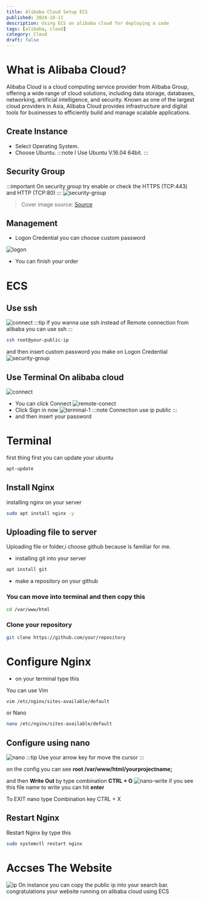 ```yaml
---
title: Alibaba Cloud Setup ECS
published: 2024-10-11
description: Using ECS on alibaba cloud for deploying a code
tags: [alibaba, cloud]
category: Cloud
draft: false
---
```



# What is Alibaba Cloud?
Alibaba Cloud is a cloud computing service provider from Alibaba Group, offering a wide range of cloud solutions, including data storage, databases, networking, artificial intelligence, and security. Known as one of the largest cloud providers in Asia, Alibaba Cloud provides infrastructure and digital tools for businesses to efficiently build and manage scalable applications.

## Create Instance
- Select Operating System.
- Choose Ubuntu.
:::note
I Use Ubuntu V.16.04 64bit.
:::

## Security Group
:::important
On security group try enable or check the HTTPS (TCP:443) and HTTP (TCP:80)
:::
![security-group](/public/alibaba-security.png)
> Cover image source: [Source](https://ibb.co.com/rZdVccq)
## Management
- Logon Credential you can choose custom password 

![logon](/src/content/posts/alibaba-image/management.png)

- You can finish your order


# ECS

## Use ssh
![connect](/src/content/posts/alibaba-image/ssh.png)
:::tip
if you wanna use ssh instead of Remote connection from alibaba you can use ssh
:::

```bash
ssh root@your-public-ip
```
and then insert custom password you make on Logon Credential
![security-group](/src/content/posts/alibaba-image/terminal-ssh.png)


## Use Terminal On alibaba cloud
![connect](/src/content/posts/alibaba-image/ssh.png)
- You can click Connect
![remote-conect](/src/content/posts/alibaba-image/remote-con.png)
- Click Sign in now
![terminal-1](/src/content/posts/alibaba-image/terminal-1.png)
:::note
Connection use ip public
:::
- and then insert your password

# Terminal
first thing first you can update your ubuntu 
```bash
apt-update
```

## Install Nginx
installing nginx on your server
```bash
sudo apt install nginx -y
```

## Uploading file to server
Uploading file or folder,i choose github because is familiar for me.
- installing git into your server
```bash
apt install git
```
- make a repository on your github

### You can move into terminal and then copy this

```bash
cd /var/www/html
```
### Clone your repository

```bash
git clone https://github.com/your/repository
```

# Configure Nginx
- on your terminal type this

You can use Vim
```bash
vim /etc/nginx/sites-available/default
```
or Nano
```bash
nano /etc/nginx/sites-available/default
```

## Configure using nano
![nano](/src/content/posts/alibaba-image/nginx-conf-nano.png)
:::tip
Use your arrow key for move the cursor
:::

on the config you can see **root /var/www/html/yourprojectname;**

and then **Write Out** by type combination **CTRL + O**
![nano-write](/src/content/posts/alibaba-image/nano-write.png)
if you see this file name to write you can hit **enter**

To EXIT nano type Combination key CTRL + X

## Restart Nginx
Restart Nginx by type this
```bash
sudo systemctl restart nginx
```

# Accses The Website
![ip](/src/content/posts/alibaba-image/alibaba-instance.png)
On instance you can copy the public ip into your search bar.
congratulations your website running on alibaba cloud using ECS









